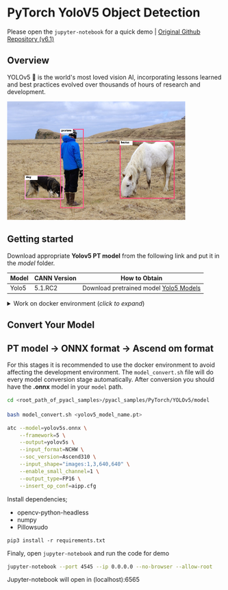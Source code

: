 # PyTorch YoloV5 Object Detection

Please open the `jupyter-notebook` for a quick demo | [Original Github Repository (v6.1)](https://github.com/ultralytics/yolov5/tree/v6.1)

## Overview
YOLOv5 🚀 is the world's most loved vision AI, incorporating lessons learned and best practices evolved over thousands of hours of research and development.

<img alt="teaser" src="./data/predictions.png" width=416>

## Getting started

Download appropriate **Yolov5 PT model** from the following link and put it in the _model_ folder. 

| **Model** | **CANN Version** | **How to Obtain** |
|---|---|---|
| Yolo5 | 5.1.RC2  | Download pretrained model [Yolo5 Models](https://github.com/ultralytics/yolov5/releases/tag/v6.1)

<details> <summary> Work on docker environment (<i>click to expand</i>)</summary>

Start your docker environment.

```bash
sudo docker run -it -u root --rm --name yolov5 -p 6565:4545 \
--device=/dev/davinci0 \
--device=/dev/davinci_manager \
--device=/dev/devmm_svm \
--device=/dev/hisi_hdc \
-v /usr/local/dcmi:/usr/local/dcmi \
-v /PATH/pyacl_samples:/workspace/pyacl_samples \
-v /usr/local/bin/npu-smi:/usr/local/bin/npu-smi \
-v /usr/local/Ascend/driver:/usr/local/Ascend/driver \
ascendhub.huawei.com/public-ascendhub/infer-modelzoo:22.0.RC2 /bin/bash
```

```bash
pip3 install --upgrade pip
pip3 install attrs numpy decorator sympy cffi pyyaml pathlib2 psutil protobuf scipy requests absl-py jupyter jupyterlab sympy
```

```bash
apt-get update && apt-get install -y --no-install-recommends \
        gcc \
        g++ \
        make \
        cmake \
        zlib1g \
        zlib1g-dev \
        openssl \
        libsqlite3-dev \
        libssl-dev \
        libffi-dev \
        unzip \
        pciutils \
        net-tools \
        libblas-dev \
        gfortran \
        libblas3 \
        libopenblas-dev \
        libbz2-dev \
        build-essential \
        git \
        && \
    apt-get clean && \
    rm -rf /var/lib/apt/lists/*
```
</details>

## Convert Your Model

## PT model -> ONNX format -> Ascend om format

For this stages it is recommended to use the docker environment to avoid affecting the development environment. The `model_convert.sh` file will do every model conversion stage automatically. After conversion you should have the **.onnx** model in your `model` path.

```bash
cd <root_path_of_pyacl_samples>/pyacl_samples/PyTorch/YOLOv5/model

bash model_convert.sh <yolov5_model_name.pt>
```

```bash
atc --model=yolov5s.onnx \
    --framework=5 \
    --output=yolov5s \
    --input_format=NCHW \
    --soc_version=Ascend310 \
    --input_shape="images:1,3,640,640" \
    --enable_small_channel=1 \
    --output_type=FP16 \
    --insert_op_conf=aipp.cfg
```

Install dependencies;
- opencv-python-headless
- numpy
- Pillowsudo

```
pip3 install -r requirements.txt
```

Finaly, open `jupyter-notebook` and run the code for demo

```bash
jupyter-notebook --port 4545 --ip 0.0.0.0 --no-browser --allow-root
```

Jupyter-notebook will open in (localhost):6565